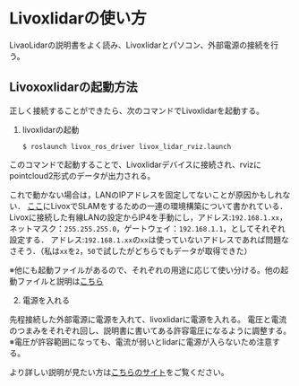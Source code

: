 # Livoxlidarの使い方

LivaoLidarの説明書をよく読み、Livoxlidarとパソコン、外部電源の接続を行う。

## Livoxoxlidarの起動方法

正しく接続することができたら、次のコマンドでLivoxlidarを起動する。
1. livoxlidarの起動

    `$ roslaunch livox_ros_driver livox_lidar_rviz.launch`

このコマンドで起動することで、Livoxlidarデバイスに接続され、rvizにpointcloud2形式のデータが出力される。

これで動かない場合は，LANのIPアドレスを固定してないことが原因かもしれない．
[ここ](https://www.h.chiba-u.jp/lab/gmet/media/Livox_SLAM%E3%81%AE%E3%82%A4%E3%83%B3%E3%82%B9%E3%83%88%E3%83%BC%E3%83%AB.pdf)にLivoxでSLAMをするための一連の環境構築について書かれている．
Livoxに接続した有線LANの設定からIP4を手動にし，アドレス:`192.168.1.xx`，ネットマスク：`255.255.255.0`，ゲートウェイ：`192.168.1.1`，としてそれぞれ設定する．
アドレス:`192.168.1.xx`の`xx`は使っていないアドレスであれば問題なさそう．（私は`xx`を`2`，`50`で試したがどちらでもデータが取得できた）

※他にも起動ファイルがあるので、それぞれの用途に応じて使い分ける。他の起動ファイルと説明は[こちら](https://github.com/Livox-SDK/livox_ros_driver)

2. 電源を入れる

先程接続した外部電源に電源を入れて、livoxlidarに電源を入れる。
電圧と電流のつまみをそれぞれ回し、説明書に書いてある許容電圧になるように調整する。
※電圧が許容範囲になっても、電流が弱いとlidarに電源が入らないため注意する。

より詳しい説明が見たい方は[こちらのサイト](https://github.com/Livox-SDK/livox_ros_driver)をご覧ください。
